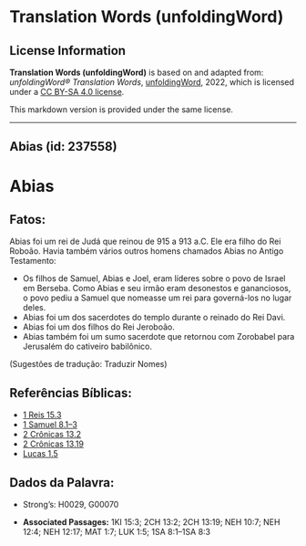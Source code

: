 # Translation Words (unfoldingWord)

## License Information

**Translation Words (unfoldingWord)** is based on and adapted from: _unfoldingWord® Translation Words_, [unfoldingWord](https://unfoldingword.org/utw), 2022, which is licensed under a [CC BY-SA 4.0 license](https://creativecommons.org/licenses/by-sa/4.0/legalcode.en).

This markdown version is provided under the same license.



--------------------------------

## Abias (id: 237558)

Abias
=====

Fatos:
------

Abias foi um rei de Judá que reinou de 915 a 913 a.C. Ele era filho do Rei Roboão. Havia também vários outros homens chamados Abias no Antigo Testamento:

* Os filhos de Samuel, Abias e Joel, eram líderes sobre o povo de Israel em Berseba. Como Abias e seu irmão eram desonestos e gananciosos, o povo pediu a Samuel que nomeasse um rei para governá\-los no lugar deles.
* Abias foi um dos sacerdotes do templo durante o reinado do Rei Davi.
* Abias foi um dos filhos do Rei Jeroboão.
* Abias também foi um sumo sacerdote que retornou com Zorobabel para Jerusalém do cativeiro babilônico.

(Sugestões de tradução: Traduzir Nomes)

Referências Bíblicas:
---------------------

* [1 Reis 15\.3](https://ref.ly/1Kgs15:3)
* [1 Samuel 8\.1–3](https://ref.ly/1Sam8:1-1Sam8:3)
* [2 Crônicas 13\.2](https://ref.ly/2Chr13:2)
* [2 Crônicas 13\.19](https://ref.ly/2Chr13:19)
* [Lucas 1\.5](https://ref.ly/Luke1:5)

Dados da Palavra:
-----------------

* Strong’s: H0029, G00070

* **Associated Passages:** 1KI 15:3; 2CH 13:2; 2CH 13:19; NEH 10:7; NEH 12:4; NEH 12:17; MAT 1:7; LUK 1:5; 1SA 8:1–1SA 8:3

